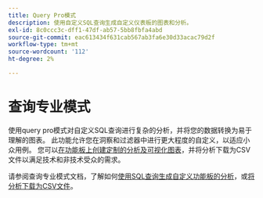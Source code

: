 ```yaml
---
title: Query Pro模式
description: 使用自定义SQL查询生成自定义仪表板的图表和分析。
exl-id: 8c0ccc3c-dff1-47df-ab57-5bb8fbfa4abd
source-git-commit: eac613434f631cab567ab3fa6e30d33acac79d2f
workflow-type: tm+mt
source-wordcount: '112'
ht-degree: 2%

---
```


# 查询专业模式

使用query pro模式对自定义SQL查询进行复杂的分析，并将您的数据转换为易于理解的图表。 此功能允许您在洞察和过滤器中进行更大程度的自定义，以适应小众用例。 您可以[在功能板上创建定制的分析及可视化图表](../../../dashboards/sql-insights-query-pro-mode/overview.md)，并将分析下载为CSV文件以满足技术和非技术受众的需求。

请参阅查询专业模式文档，了解如何[使用SQL查询生成自定义功能板的分析](../../../dashboards/sql-insights-query-pro-mode/overview.md)，或[将分析下载为CSV文件](../../../dashboards/sql-insights-query-pro-mode/view-more.md#download-csv)。
